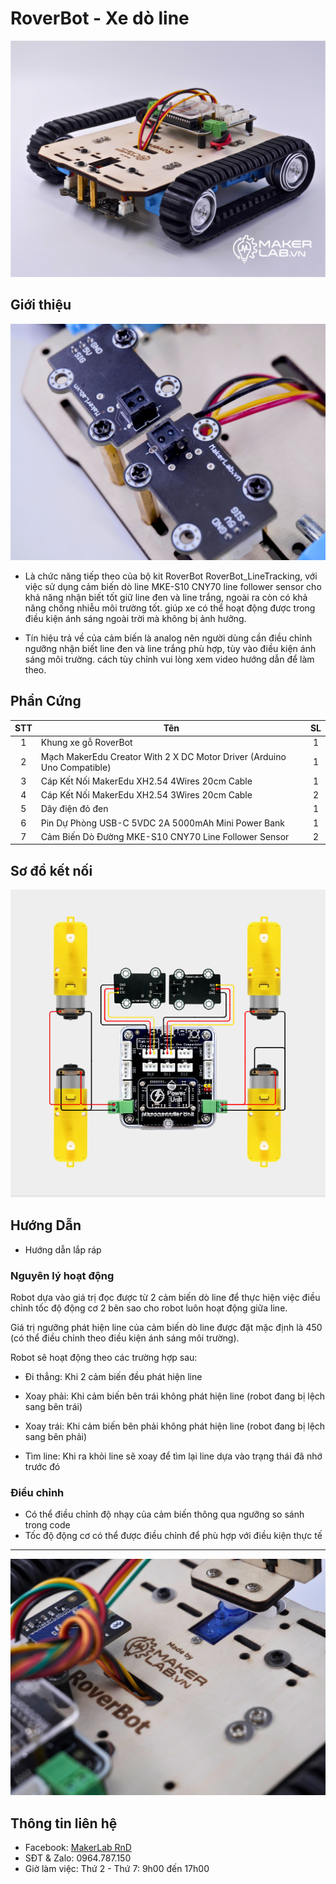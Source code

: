 # RoverBot - Xe dò line

![](/image/lineTracking_logoW.png)

## Giới thiệu

![](/image/lineTracking_duoiCheo.jpg)

- Là chức năng tiếp theo của bộ kit RoverBot RoverBot_LineTracking, với việc sử dụng cảm biến dò line  MKE-S10 CNY70 line follower sensor cho khả năng nhận biết tốt giữ line đen và line trắng, ngoài ra còn có khả năng chống nhiễu môi trường tốt. giúp xe có thể hoạt động được trong điều kiện ánh sáng ngoài trời mà không bị ảnh hưởng.

- Tín hiệu trả về của cảm biến là analog nên người dùng cần điều chỉnh ngưỡng nhận biết line đen và line trắng phù hợp, tùy vào điều kiện ánh sáng môi trường. cách tùy chỉnh vui lòng xem video hướng dẫn để làm theo.

## Phần Cứng

| STT | Tên                                                                     | SL |
|:---:|-------------------------------------------------------------------------|:--:|
|  1  | Khung xe gỗ RoverBot                                                    |  1 |
|  2  | Mạch MakerEdu Creator With 2 X DC Motor Driver (Arduino Uno Compatible) |  1 |
|  3  | Cáp Kết Nối MakerEdu XH2.54 4Wires 20cm Cable                           |  1 |
|  4  | Cáp Kết Nối MakerEdu XH2.54 3Wires 20cm Cable                           |  2 |
|  5  | Dây điện đỏ đen                                                         |  1 |
|  6  | Pin Dự Phòng USB-C 5VDC 2A 5000mAh Mini Power Bank                      |  1 |
|  7  | Cảm Biến Dò Đường MKE-S10 CNY70 Line Follower Sensor                    |  2 |  

## Sơ đồ kết nối

![](/image/cirkit_Roverbot_lineTracking.png)

## Hướng Dẫn

- Hướng dẫn lắp ráp  

### Nguyên lý hoạt động

Robot dựa vào giá trị đọc được từ 2 cảm biến dò line để thực hiện việc điều chỉnh tốc độ động cơ 2 bên sao cho robot luôn hoạt động giữa line.

Giá trị ngưỡng phát hiện line của cảm biến dò line được đặt mặc định là 450 (có thể điều chỉnh theo điều kiện ánh sáng môi trường).

Robot sẽ hoạt động theo các trường hợp sau:

- Đi thẳng: Khi 2 cảm biến đều phát hiện line

- Xoay phải: Khi cảm biến bên trái không phát hiện line (robot đang bị lệch sang bên trái)

- Xoay trái: Khi cảm biến bên phải không phát hiện line (robot đang bị lệch sang bên phải) 

- Tìm line: Khi ra khỏi line sẽ xoay để tìm lại line dựa vào trạng thái đã nhớ trước đó

### Điều chỉnh

- Có thể điều chỉnh độ nhạy của cảm biến thông qua ngưỡng so sánh trong code
- Tốc độ động cơ có thể được điều chỉnh để phù hợp với điều kiện thực tế

---

![](/image/full_author.jpg)

## Thông tin liên hệ

- Facebook: [MakerLab RnD](https://www.facebook.com/makerlabvn)
- SĐT & Zalo: 0964.787.150
- Giờ làm việc: Thứ 2 - Thứ 7: 9h00 đến 17h00
